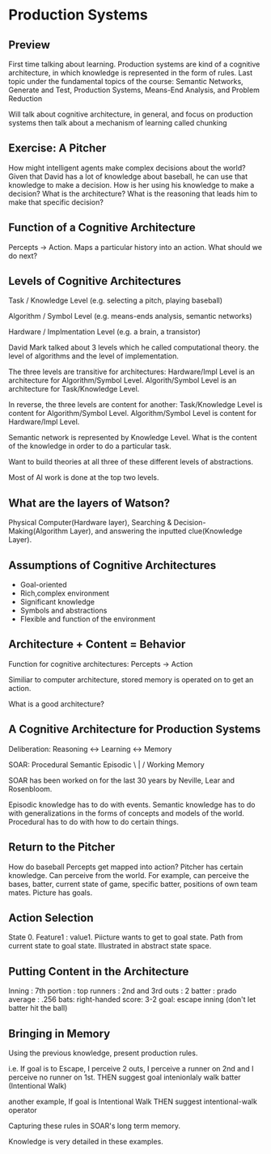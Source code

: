 # Production Systems

## Preview

First time talking about learning.
Production systems are kind of a cognitive architecture, in which knowledge is represented in the form of rules.
Last topic under the fundamental topics of the course:  Semantic Networks, Generate and Test, Production Systems, Means-End Analysis, and Problem Reduction

Will talk about cognitive architecture, in general, and focus on production systems then talk about a mechanism of learning called chunking

## Exercise: A Pitcher

How might intelligent agents make complex decisions about the world?
Given that David has a lot of knowledge about baseball, he can use that knowledge to make a decision.
How is her using his knowledge to make a decision?  What is the architecture?  What is the reasoning that leads him to make that specific decision?

## Function of a Cognitive Architecture

Percepts -> Action.  Maps a particular history into an action.  What should we do next?

## Levels of Cognitive Architectures

Task / Knowledge Level (e.g. selecting a pitch, playing baseball)

Algorithm / Symbol Level (e.g. means-ends analysis, semantic networks)

Hardware / Implmentation Level (e.g. a brain, a transistor)

David Mark talked about 3 levels which he called computational theory. the level of algorithms and the level of implementation.

The three levels are transitive for architectures:  Hardware/Impl Level is an architecture for Algorithm/Symbol Level.  Algorith/Symbol Level is an architecture for Task/Knowledge Level.

In reverse, the three levels are content for another:  Task/Knowledge Level is content for Algorithm/Symbol Level.  Algorithm/Symbol Level is content for Hardware/Impl Level.

Semantic network is represented by Knowledge Level.  What is the content of the knowledge in order to do a particular task.

Want to build theories at all three of these different levels of abstractions.

Most of AI work is done at the top two levels.

## What are the layers of Watson?

Physical Computer(Hardware layer), Searching & Decision-Making(Algorithm Layer), and answering the inputted clue(Knowledge Layer).

## Assumptions of Cognitive Architectures

* Goal-oriented
* Rich,complex environment
* Significant knowledge
* Symbols and abstractions
* Flexible and function of the environment

## Architecture + Content = Behavior

Function for cognitive architectures:  Percepts -> Action

Similiar to computer architecture, stored memory is operated on to get an action.

What is a good architecture?

## A Cognitive Architecture for Production Systems

Deliberation:  Reasoning <-> Learning <-> Memory

SOAR:  Procedural Semantic Episodic
             \       |      /
             Working Memory

SOAR has been worked on for the last 30 years by Neville, Lear and Rosenbloom.

Episodic knowledge has to do with events.
Semantic knowledge has to do with generalizations in the forms of concepts and models of the world.
Procedural has to do with how to do certain things.

## Return to the Pitcher

How do baseball Percepts get mapped into action?
Pitcher has certain knowledge.  Can perceive from the world.  For example, can perceive the bases, batter, current state of game, specific batter, positions of own team mates.  Picture has goals.

## Action Selection

State 0.  Feature1 : value1.  Piicture wants to get to goal state.  Path from current state to goal state.  Illustrated in abstract state space.

## Putting Content in the Architecture

Inning : 7th
portion : top
runners : 2nd and 3rd
outs : 2
batter : prado
average : .256
bats: right-handed
score: 3-2
goal: escape inning (don't let batter hit the ball)

## Bringing in Memory

Using the previous knowledge, present production rules.

i.e. If goal is to Escape, I perceive 2 outs, I perceive a runner on 2nd and I perceive no runner on 1st. THEN suggest goal intenionlaly walk batter (Intentional Walk)

another example, If goal is Intentional Walk THEN suggest intentional-walk operator

Capturing these rules in SOAR's long term memory.

Knowledge is very detailed in these examples.

